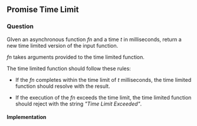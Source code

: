 ## Promise Time Limit

### Question

GIven an asynchronous function *fn* and a time *t* in milliseconds, return a new time limited version of the input function.

*fn* takes arguments provided to the time limited function.

The time limited function should follow these rules:

- If the *fn* completes within the time limit of *t* milliseconds, the time limited function should resolve with the result.

- If the execution of the *fn* exceeds the time limit, the time limited function should reject with the string *"Time Limit Exceeded"*.

#### Implementation

